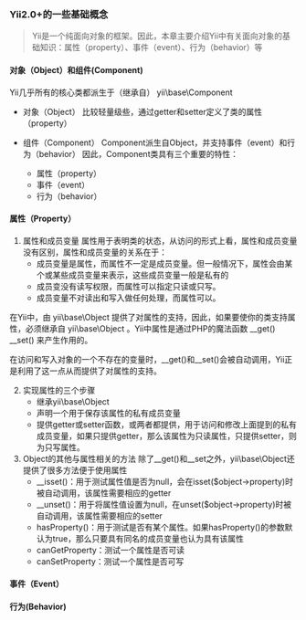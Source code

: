 ### Yii2.0+的一些基础概念

> Yii是一个纯面向对象的框架。因此，本章主要介绍Yii中有关面向对象的基础知识：属性（property）、事件（event）、行为（behavior）等

#### 对象（Object）和组件(Component)
 Yii几乎所有的核心类都派生于（继承自） yii\base\Component

- 对象（Object）
比较轻量级些，通过getter和setter定义了类的属性（property）

- 组件（Component）
Component派生自Object，并支持事件（event）和行为（behavior）
因此，Component类具有三个重要的特性：
    + 属性（property）
    + 事件（event）
    + 行为（behavior）

#### 属性（Property）
1. 属性和成员变量
属性用于表明类的状态，从访问的形式上看，属性和成员变量没有区别，属性和成员变量的关系在于：
    - 成员变量是属性，而属性不一定是成员变量。但一般情况下，属性会由某个或某些成员变量来表示，这些成员变量一般是私有的
    - 成员变没有读写权限，而属性可以指定只读或只写。
    - 成员变量不对读出和写入做任何处理，而属性可以。

在Yii中，由 yii\base\Object 提供了对属性的支持，因此，如果要使你的类支持属性，必须继承自 yii\base\Object 。Yii中属性是通过PHP的魔法函数 __get() __set() 来产生作用的。

在访问和写入对象的一个不存在的变量时，__get()和__set()会被自动调用，Yii正是利用了这一点从而提供了对属性的支持。

2. 实现属性的三个步骤
    - 继承yii\base\Object
    - 声明一个用于保存该属性的私有成员变量
    - 提供getter或setter函数，或两者都提供，用于访问和修改上面提到的私有成员变量，如果只提供getter，那么该属性为只读属性，只提供setter，则为只写属性。
3. Object的其他与属性相关的方法
除了__get()和__set之外，yii\base\Object还提供了很多方法便于使用属性
    - __isset()：用于测试属性值是否为null，会在isset($object->property)时被自动调用，该属性需要相应的getter
    - __unset()：用于将属性值设置为null，在unset($object->property)时被自动调用，该属性需要相应的setter
    - hasProperty()：用于测试是否有某个属性。如果hasProperty()的参数默认为true，那么只要具有同名的成员变量也认为具有该属性
    - canGetProperty：测试一个属性是否可读
    - canSetProperty：测试一个属性是否可写

#### 事件（Event）


#### 行为(Behavior)